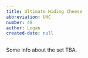 ```yaml
---
title: Ultimate Hiding Cheese
abbreviation: UHC
number: 48
author: Logan
created-date: null
---
```

Some info about the set TBA.
